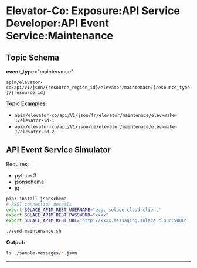 # Elevator-Co: Exposure:API Service Developer:API Event Service:Maintenance

## Topic Schema

**event_type**="maintenance"

`apim/elevator-co/api/V1/json/{resource_region_id}/elevator/maintenace/{resource_type}/{resource_id}`

**Topic Examples:**
- `apim/elevator-co/api/V1/json/fr/elevator/maintenace/elev-make-1/elevator-id-1`
- `apim/elevator-co/api/V1/json/de/elevator/maintenace/elev-make-1/elevator-id-2`

## API Event Service Simulator

Requires:
- python 3
- jsonschema
- jq


````bash
pip3 install jsonschema
# REST connection details
export SOLACE_APIM_REST_USERNAME="e.g. solace-cloud-client"
export SOLACE_APIM_REST_PASSWORD="xxxx"
export SOLACE_APIM_REST_URL="http://xxxx.messaging.solace.cloud:9000"

./send.maintenance.sh
````

**Output:**
````bash
ls ./sample-messages/*.json
````

---
